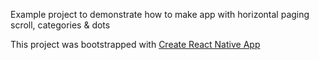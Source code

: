 Example project to demonstrate how to make app with horizontal paging scroll, categories & dots

This project was bootstrapped with [Create React Native App](https://github.com/react-community/create-react-native-app)
